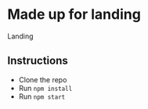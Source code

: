 # Made up for landing

Landing

## Instructions

* Clone the repo
* Run `npm install`
* Run `npm start` 

